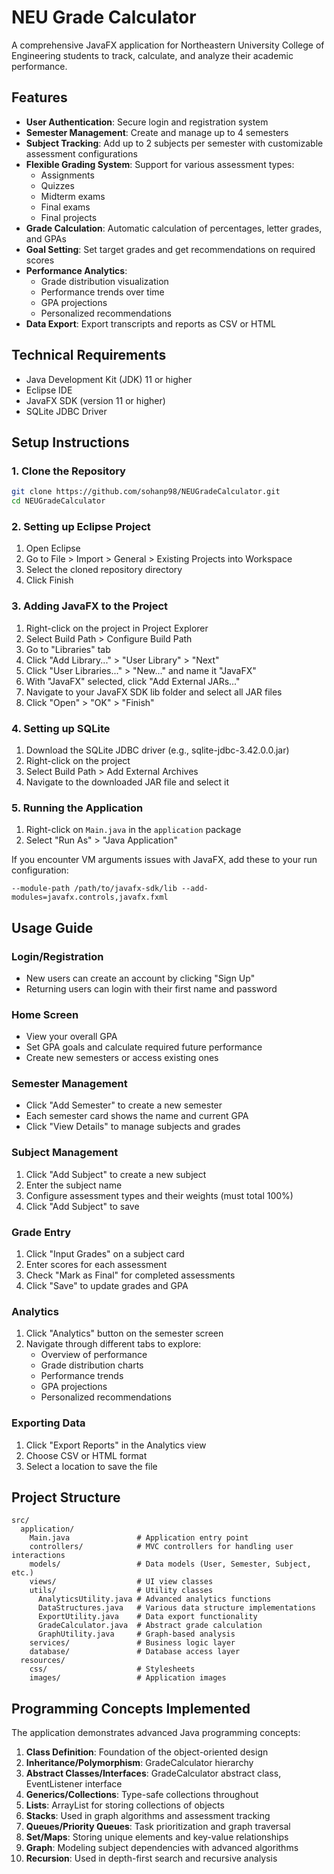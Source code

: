 # NEU Grade Calculator

A comprehensive JavaFX application for Northeastern University College of Engineering students to track, calculate, and analyze their academic performance.

## Features

- **User Authentication**: Secure login and registration system
- **Semester Management**: Create and manage up to 4 semesters
- **Subject Tracking**: Add up to 2 subjects per semester with customizable assessment configurations
- **Flexible Grading System**: Support for various assessment types:
  - Assignments
  - Quizzes
  - Midterm exams
  - Final exams
  - Final projects
- **Grade Calculation**: Automatic calculation of percentages, letter grades, and GPAs
- **Goal Setting**: Set target grades and get recommendations on required scores
- **Performance Analytics**:
  - Grade distribution visualization
  - Performance trends over time
  - GPA projections
  - Personalized recommendations
- **Data Export**: Export transcripts and reports as CSV or HTML

## Technical Requirements

- Java Development Kit (JDK) 11 or higher
- Eclipse IDE
- JavaFX SDK (version 11 or higher)
- SQLite JDBC Driver

## Setup Instructions

### 1. Clone the Repository

```bash
git clone https://github.com/sohanp98/NEUGradeCalculator.git
cd NEUGradeCalculator
```

### 2. Setting up Eclipse Project

1. Open Eclipse
2. Go to File > Import > General > Existing Projects into Workspace
3. Select the cloned repository directory
4. Click Finish

### 3. Adding JavaFX to the Project

1. Right-click on the project in Project Explorer
2. Select Build Path > Configure Build Path
3. Go to "Libraries" tab
4. Click "Add Library..." > "User Library" > "Next"
5. Click "User Libraries..." > "New..." and name it "JavaFX"
6. With "JavaFX" selected, click "Add External JARs..."
7. Navigate to your JavaFX SDK lib folder and select all JAR files
8. Click "Open" > "OK" > "Finish"

### 4. Setting up SQLite

1. Download the SQLite JDBC driver (e.g., sqlite-jdbc-3.42.0.0.jar)
2. Right-click on the project
3. Select Build Path > Add External Archives
4. Navigate to the downloaded JAR file and select it

### 5. Running the Application

1. Right-click on `Main.java` in the `application` package
2. Select "Run As" > "Java Application"

If you encounter VM arguments issues with JavaFX, add these to your run configuration:
```
--module-path /path/to/javafx-sdk/lib --add-modules=javafx.controls,javafx.fxml
```

## Usage Guide

### Login/Registration

- New users can create an account by clicking "Sign Up"
- Returning users can login with their first name and password

### Home Screen

- View your overall GPA
- Set GPA goals and calculate required future performance
- Create new semesters or access existing ones

### Semester Management

- Click "Add Semester" to create a new semester
- Each semester card shows the name and current GPA
- Click "View Details" to manage subjects and grades

### Subject Management

1. Click "Add Subject" to create a new subject
2. Enter the subject name
3. Configure assessment types and their weights (must total 100%)
4. Click "Add Subject" to save

### Grade Entry

1. Click "Input Grades" on a subject card
2. Enter scores for each assessment
3. Check "Mark as Final" for completed assessments
4. Click "Save" to update grades and GPA

### Analytics

1. Click "Analytics" button on the semester screen
2. Navigate through different tabs to explore:
   - Overview of performance
   - Grade distribution charts
   - Performance trends
   - GPA projections
   - Personalized recommendations

### Exporting Data

1. Click "Export Reports" in the Analytics view
2. Choose CSV or HTML format
3. Select a location to save the file

## Project Structure

```
src/
  application/
    Main.java               # Application entry point
    controllers/            # MVC controllers for handling user interactions
    models/                 # Data models (User, Semester, Subject, etc.)
    views/                  # UI view classes
    utils/                  # Utility classes
      AnalyticsUtility.java # Advanced analytics functions
      DataStructures.java   # Various data structure implementations
      ExportUtility.java    # Data export functionality
      GradeCalculator.java  # Abstract grade calculation
      GraphUtility.java     # Graph-based analysis
    services/               # Business logic layer
    database/               # Database access layer
  resources/
    css/                    # Stylesheets
    images/                 # Application images
```

## Programming Concepts Implemented

The application demonstrates advanced Java programming concepts:

1. **Class Definition**: Foundation of the object-oriented design
2. **Inheritance/Polymorphism**: GradeCalculator hierarchy
3. **Abstract Classes/Interfaces**: GradeCalculator abstract class, EventListener interface
4. **Generics/Collections**: Type-safe collections throughout
5. **Lists**: ArrayList for storing collections of objects
6. **Stacks**: Used in graph algorithms and assessment tracking
7. **Queues/Priority Queues**: Task prioritization and graph traversal
8. **Set/Maps**: Storing unique elements and key-value relationships
9. **Graph**: Modeling subject dependencies with advanced algorithms
10. **Recursion**: Used in depth-first search and recursive analysis
